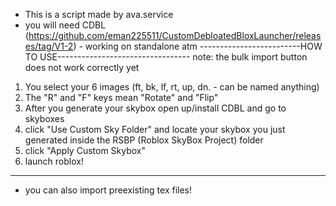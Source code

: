 - This is a script made by ava.service
- you will need CDBL (https://github.com/eman225511/CustomDebloatedBloxLauncher/releases/tag/V1-2) - working on standalone atm
-------------------------HOW TO USE---------------------------------
note: the bulk import button does not work correctly yet
1. You select your 6 images (ft, bk, lf, rt, up, dn. - can be named anything)
2. The "R" and "F" keys mean "Rotate" and "Flip"
3. After you generate your skybox open up/install CDBL and go to skyboxes
4. click "Use Custom Sky Folder" and locate your skybox you just generated inside the RSBP (Roblox SkyBox Project) folder
5. click "Apply Custom Skybox" 
6. launch roblox!
--------------------------------------------------------------------
- you can also import preexisting tex files!

